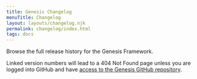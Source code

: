 ```yaml
---
title: Genesis Changelog
menuTitle: Changelog
layout: layouts/changelog.njk
permalink: changelog/index.html
tags: docs
---
```


Browse the full release history for the Genesis Framework.

<p class="notice-small">Linked version numbers will lead to a 404 Not Found page unless you are logged into GitHub and have <a href="{{ '/contribute/genesis-core' | url }}">access to the Genesis GitHub repository</a>.</p>

<!-- The changelog is output in the layouts/changelog.njk template. -->
